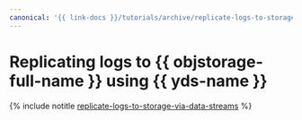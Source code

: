 ```yaml
---
canonical: '{{ link-docs }}/tutorials/archive/replicate-logs-to-storage-via-data-streams'
---
```


# Replicating logs to {{ objstorage-full-name }} using {{ yds-name }}

{% include notitle [replicate-logs-to-storage-via-data-streams](../../_tutorials/security/replicate-logs-to-storage-via-data-streams.md) %}
